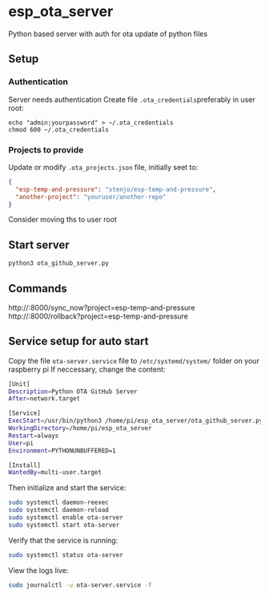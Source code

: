 # esp_ota_server
Python based server with auth for ota update of python files

## Setup

### Authentication

Server needs authentication 
Create file `.ota_credentials`preferably in user root:

```
echo "admin;yourpassword" > ~/.ota_credentials
chmod 600 ~/.ota_credentials

```

### Projects to provide

Update or modify `.ota_projects.json` file, initially seet to:

```json
{
  "esp-temp-and-pressure": "stenjo/esp-temp-and-pressure",
  "another-project": "youruser/another-repo"
}
```
Consider moving ths to user root

## Start server

```bash
python3 ota_github_server.py
```

## Commands

http://<ip>:8000/sync_now?project=esp-temp-and-pressure
http://<ip>:8000/rollback?project=esp-temp-and-pressure


## Service setup for auto start

Copy the file `ota-server.service` file to `/etc/systemd/system/` folder on your raspberry pi
If neccessary, change the content: 

```bash
[Unit]
Description=Python OTA GitHub Server
After=network.target

[Service]
ExecStart=/usr/bin/python3 /home/pi/esp_ota_server/ota_github_server.py
WorkingDirectory=/home/pi/esp_ota_server
Restart=always
User=pi
Environment=PYTHONUNBUFFERED=1

[Install]
WantedBy=multi-user.target
```

Then initialize and start the service:

```bash
sudo systemctl daemon-reexec
sudo systemctl daemon-reload
sudo systemctl enable ota-server
sudo systemctl start ota-server
```
Verify that the service is running:

```bash
sudo systemctl status ota-server
```

View the logs live:

```bash
sudo journalctl -u ota-server.service -f
```


